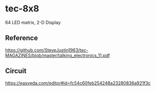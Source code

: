 # tec-8x8

64 LED matrix, 2-D Display

## Reference
https://github.com/SteveJustin1963/tec-MAGAZINES/blob/master/talking_electronics_11.pdf

## Circuit
https://easyeda.com/editor#id=fc54c60feb254248a23280836a921f3c
